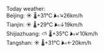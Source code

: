 Today weather:  
Beijing: ☀️   🌡️+31°C 🌬️↘26km/h  
Tianjin: ☀️   🌡️+29°C 🌬️↓19km/h  
Shijiazhuang: ⛅️  🌡️+35°C 🌬️↙10km/h  
Tangshan: ☀️   🌡️+31°C 🌬️←20km/h  

